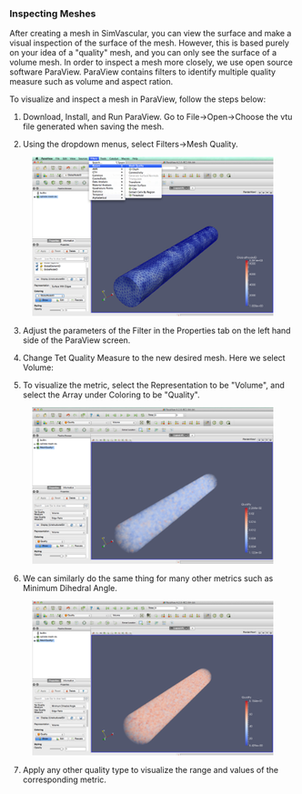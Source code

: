 ### Inspecting Meshes

After creating a mesh in SimVascular, you can view the surface and make a visual inspection of the surface of the mesh. However, this is based purely on your idea of a "quality" mesh, and you can only see the surface of a volume mesh. In order to inspect a mesh more closely, we use open source software ParaView. ParaView contains filters to identify multiple quality measure such as volume and aspect ration.

To visualize and inspect a mesh in ParaView, follow the steps below:

1. Download, Install, and Run ParaView. Go to File->Open->Choose the vtu file generated when saving the mesh.

2. Using the dropdown menus, select Filters->Mesh Quality.

<figure>
  <img class="svImg svImgLg" src="/documentation/meshing/img/Mesh_Filters.png"> 
  <figcaption class="svCaption" ></figcaption>
</figure>

3. Adjust the parameters of the Filter in the Properties tab on the left hand side of the ParaView screen.

4. Change Tet Quality Measure to the new desired mesh. Here we select Volume:

5. To visualize the metric, select the Representation to be "Volume", and select the Array under Coloring to be "Quality".

<figure>
  <img class="svImg svImgLg" src="/documentation/meshing/img/Mesh_Volume_Quality.png"> 
  <figcaption class="svCaption" ></figcaption>
</figure>

6. We can similarly do the same thing for many other metrics such as Minimum Dihedral Angle.

<figure>
  <img class="svImg svImgLg" src="/documentation/meshing/img/Mesh_Dihedral_Quality.png"> 
  <figcaption class="svCaption" ></figcaption>
</figure>

7. Apply any other quality type to visualize the range and values of the corresponding metric.
   <br>
   <br>
   <br>
   <br>
